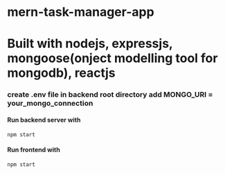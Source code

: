 # mern-task-manager-app

# Built with nodejs, expressjs, mongoose(onject modelling tool for mongodb), reactjs

### create .env file in backend root directory add MONGO_URI = your_mongo_connection 

#### Run backend server with 

```npm start```

#### Run frontend with

```npm start```
